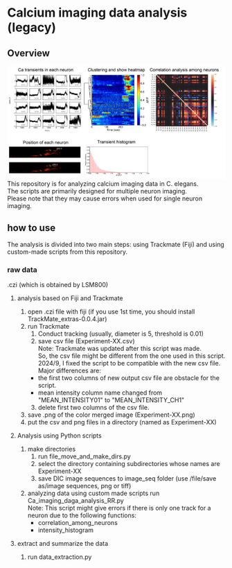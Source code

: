 # Calcium imaging data analysis (legacy) 

## Overview
![Abst.png](img/abst.png)
This repository is for analyzing calcium imaging data in C. elegans.   
The scripts are primarily designed for multiple neuron imaging.   
Please note that they may cause errors when used for single neuron imaging.  
## how to use
The analysis is divided into two main steps: using Trackmate (Fiji) and using custom-made scripts from this repository.  

### raw data
.czi (which is obtained by LSM800)

1. analysis based on Fiji and Trackmate  
   1. open .czi file with fiji (if you use 1st time, you should install TrackMate_extras-0.0.4.jar)
   2. run Trackmate 
      1. Conduct tracking (usually, diameter is 5, threshold is 0.01)
      2. save csv file (Experiment-XX.csv)  
      Note: Trackmate was updated after this script was made.   
      So, the csv file might be different from the one used in this script.  
      2024/9, I fixed the script to be compatible with the new csv file.  
      Major differences are:  
      - the first two columns of new output csv file are obstacle for the script.    
      - mean intensity column name changed from "MEAN_INTENSITY01" to "MEAN_INTENSITY_CH1"  
      3. delete first two columns of the csv file.   
   3. save .png of the color merged image (Experiment-XX.png)
   4. put the csv and png files in a directory (named as Experiment-XX)

2. Analysis using Python scripts
   1. make directories
      1. run file_move_and_make_dirs.py
      2. select the directory containing subdirectories whose names are Experiment-XX 
      3. save DIC image sequences to image_seq folder (use /file/save as/image sequences, png or tiff)
   2. analyzing data using custom made scripts 
   run Ca_imaging_daga_analysis_RR.py  
   Note: This script might give errors if there is only one track for a neuron due to the following functions:
      - correlation_among_neurons
      - intensity_histogram

4. extract and summarize the data 
   1. run data_extraction.py